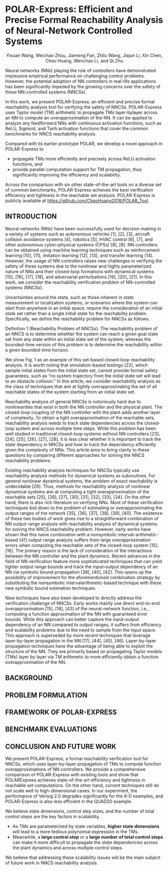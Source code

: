 # POLAR-Express: Efficient and Precise Formal Reachability Analysis of Neural-Network Controlled Systems

<center>Yixuan Wang, Weichao Zhou, Jiameng Fan, Zhilu Wang, Jiajun Li, Xin Chen, Chao Huang, Wenchao Li, and Qi Zhu</center>

Neural networks (NNs) playing the role of controllers have demonstrated impressive empirical performance on challenging control problems. However, the potential adoption of NN controllers in real-life applications has been significantly impeded by the growing concerns over the safety of these NN-controlled systems (NNCSs). 

In this work, we present POLAR-Express, an efficient and precise formal reachability analysis tool for verifying the safety of NNCSs. POLAR-Express uses Taylor model (TM) arithmetic to propagate TMs layer-bylayer across an NN to compute an overapproximation of the NN. It can be applied to analyze any feedforward NNs with continuous activation functions, such as ReLU, Sigmoid, and Tanh activation functions that cover the common benchmarks for NNCS reachability analysis. 

Compared with its earlier prototype POLAR, we develop a novel approach in POLAR-Express to 

- propagate TMs more efficiently and precisely across ReLU activation functions, and 
- provide parallel computation support for TM propagation, thus significantly improving the efficiency and scalability. 

Across the comparison with six other state-of-the-art tools on a diverse set of common benchmarks, POLAR-Express achieves the best verification efficiency and tightness in the reachable set analysis. POLAR-Express is publicly available at https://github.com/ChaoHuang2018/POLAR_Tool.

## INTRODUCTION

Neural networks (NNs) have been successfully used for decision making in a variety of systems such as autonomous vehicles [1], [2], [3], aircraft collision avoidance systems [4], robotics [5], HVAC control [6], [7], and other autonomous cyber–physical systems (CPSs) [8], [9]. NN controllers can be obtained using machine learning techniques such as reinforcement learning [10], [11], imitation learning [12], [13], and transfer learning [14]. However, the usage of NN controllers raises new challenges in verifying the safety of these systems due to the nonlinear and highly parameterized nature of NNs and their closed-loop formations with dynamical systems [15], [16], [17], [18], and adversarial perturbations [19], [20], [21]. In this work, we consider the reachability verification problem of NN-controlled systems (NNCSs).

Uncertainties around the state, such as those inherent in state measurement or localization systems, or scenarios where the system can start from anywhere in an initial space, require the consideration of an initial state set rather than a single initial state for the reachability problem. Specifically, we define the reachability problem for NNCSs as follows.

Definition 1 (Reachability Problem of NNCSs): The reachability problem of an NNCS is to determine whether the system can reach a given goal state set from any state within an initial state set of the system, whereas the bounded-time version of this problem is to determine the reachability within a given bounded-time horizon.

We show Fig. 1 as an example of this set-based closed-loop reachability analysis. It is worth noting that simulation-based testings [22], which sample initial states from the initial state set, cannot provide formal safety guarantees, such as “no system trajectory from the initial state set will lead to an obstacle collision.” In this article, we consider reachability analysis as the class of techniques that aim at tightly overapproximating the set of all reachable states of the system starting from an initial state set.

Reachability analysis of general NNCSs is notoriously hard due to nonlinearities that exist in both the NN controller and the physical plant. The closed-loop coupling of the NN controller with the plant adds another layer of complexity. To obtain a tight overapproximation of the reachable sets, reachability analysis needs to track state dependencies across the closed-loop system and across multiple time steps. While this problem has been well studied in traditional closed-loop systems without NN controllers [23], [24], [25], [26], [27], [28], it is less clear whether it is important to track the state dependency in NNCSs and how to track the dependency efficiently given the complexity of NNs. This article aims to bring clarity to these questions by comparing different approaches for solving the NNCS reachability problems.

Existing reachability analysis techniques for NNCSs typically use reachability analysis methods for dynamical systems as subroutines. For general nonlinear dynamical systems, the problem of exact reachability is undecidable [29]. Thus, methods for reachability analysis of nonlinear dynamical systems aim at computing a tight overapproximation of the reachable sets [25], [26], [27], [30], [31], [32], [33], [34]. On the other hand, there is also rich literature on verifying NNs. Most of these verification techniques boil down to the problem of estimating or overapproximating the output ranges of the network [35], [36], [37], [38], [39], [40]. The existence of these two bodies of work gives rise to a straightforward combination of NN output range analysis with reachability analysis of dynamical systems for solving the NNCS reachability problem. However, early works have shown that this naive combination with a nonsymbolic interval-arithmetic-based [41] output range analysis suffers from large overapproximation errors when computing the reachable sets of the closed-loop system [15], [16]. The primary reason is the lack of consideration of the interactions between the NN controller and the plant dynamics. Recent advances in the field of NN verification feature more sophisticated techniques that can yield tighter output range bounds and track the input–output dependency of an NN via symbolic bound propagation [38], [40], [42]. This opens up the possibility of improvement for the aforementioned combination strategy by substituting the nonsymbolic intervalarithmetic-based technique with these new symbolic bound estimation techniques.

New techniques have also been developed to directly address the verification challenge of NNCSs. Early works mainly use direct end-to-end overapproximation [15], [16], [43] of the neural-network function, i.e., computing a function approximation of the NN with guaranteed error bounds. While this approach can better capture the input–output dependency of an NN compared to output ranges, it suffers from efficiency and scalability problems due to the need to sample from the input space. This approach is superseded by more recent techniques that leverage layer-by-layer propagation in the NN [17], [44], [45], [46]. Layer-by-layer propagation techniques have the advantage of being able to exploit the structure of the NN. They are primarily based on propagating Taylor models (TMs) layer by layer via TM arithmetic to more efficiently obtain a function overapproximation of the NN.

## BACKGROUND

## PROBLEM FORMULATION

## FRAMEWORK OF POLAR-EXPRESS

## BENCHMARK EVALUATIONS

## CONCLUSION AND FUTURE WORK

We present POLAR-Express, a formal reachability verification tool for NNCSs, which uses layer-by-layer propagation of TMs to compute function overapproximations of NN controllers. We provide a comprehensive comparison of POLAR-Express with existing tools and show that POLARExpress achieves state-of-the-art efficiency and tightness in reachable set computations. On the other hand, current techniques still do not scale well to high-dimensional cases. In our experiment, the performance of Verisig 2.0 degrades significantly for the 6-D examples, and POLAR-Express is also less efficient in the QUAD20 example. 

We believe state dimensions, control step sizes, and the number of total control steps are the key factors in scalability. 

- As TMs are parameterized by state variables, **higher state dimensions** will lead to a more tedious polynomial expression in the TMs. 
- Meanwhile, a **large control step** or a **large number of total control steps** can make it more difficult to propagate the state dependencies across the plant dynamics and across multiple control steps. 

We believe that addressing these scalability issues will be the main subject of future work in NNCS reachability analysis.